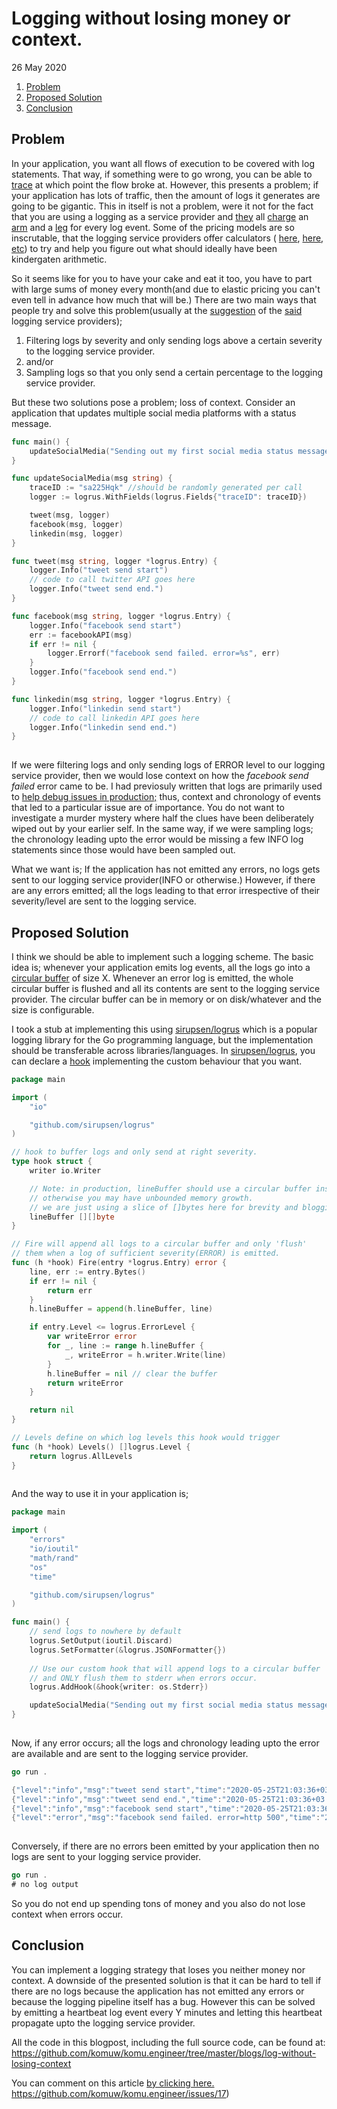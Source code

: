 # Logging without losing money or context. 

26 May 2020

1. [Problem](https://www.komu.engineer/blogs/log-without-losing-context/log-without-losing-context#Problem)
2. [Proposed Solution](https://www.komu.engineer/blogs/log-without-losing-context/log-without-losing-context#Solution)
3. [Conclusion](https://www.komu.engineer/blogs/log-without-losing-context/log-without-losing-context#Conclusion)

## Problem

In your application, you want all flows of execution to be covered with log statements. That way, if something were to go wrong, you can be able to [trace](https://www.komu.engineer/blogs/timescaledb/timescaledb-for-logs#Opinion3) at which point the flow broke at.
However, this presents a problem; if your application has lots of traffic, then the amount of logs it generates are going to be gigantic. This in itself is not a problem, were it not for the fact that you are using a logging as a service provider and [they](https://www.datadoghq.com/pricing/) all [charge](https://www.loggly.com/plans-and-pricing/) an [arm](https://www.honeycomb.io/pricing/) and a [leg](https://www.sumologic.com/pricing/) for every log event.
Some of the pricing models are so inscrutable, that the logging service providers offer calculators ( [here](https://calculator.aws/), [here](https://cloud.google.com/products/calculator), [etc](https://azure.microsoft.com/en-us/pricing/calculator/)) to try and help you figure out what should ideally have been kindergaten arithmetic.

So it seems like for you to have your cake and eat it too, you have to part with large sums of money every month(and due to elastic pricing you can't even tell in advance how much that will be.)
There are two main ways that people try and solve this problem(usually at the [suggestion](https://docs.datadoghq.com/logs/indexes/#examples-of-exclusion-filters) of the [said](https://docs.honeycomb.io/working-with-your-data/best-practices/sampling/) logging service providers);
1. Filtering logs by severity and only sending logs above a certain severity to the logging service provider.
2. and/or
3. Sampling logs so that you only send a certain percentage to the logging service provider.

But these two solutions pose a problem; loss of context.
Consider an application that updates multiple social media platforms with a status message.

```go
func main() {
    updateSocialMedia("Sending out my first social media status message")
}

func updateSocialMedia(msg string) {
	traceID := "sa225Hqk" //should be randomly generated per call
	logger := logrus.WithFields(logrus.Fields{"traceID": traceID})

	tweet(msg, logger)
	facebook(msg, logger)
	linkedin(msg, logger)
}

func tweet(msg string, logger *logrus.Entry) {
	logger.Info("tweet send start")
	// code to call twitter API goes here
	logger.Info("tweet send end.")
}

func facebook(msg string, logger *logrus.Entry) {
	logger.Info("facebook send start")
	err := facebookAPI(msg)
	if err != nil {
		logger.Errorf("facebook send failed. error=%s", err)
	}
	logger.Info("facebook send end.")
}

func linkedin(msg string, logger *logrus.Entry) {
	logger.Info("linkedin send start")
	// code to call linkedin API goes here
	logger.Info("linkedin send end.")
}
                
```

If we were filtering logs and only sending logs of ERROR level to our logging service provider, then we would lose context on how the *facebook send failed* error came to be. I had previosuly written that logs are primarily used to [help debug issues in production;](https://www.komu.engineer/blogs/timescaledb/timescaledb-for-logs) thus, context and chronology of events that led to a particular issue are of importance. You do not want to investigate a murder mystery where half the clues have been deliberately wiped out by your earlier self.
In the same way, if we were sampling logs; the chronology leading upto the error would be missing a few INFO log statements since those would have been sampled out.

What we want is;
If the application has not emitted any errors, no logs gets sent to our logging service provider(INFO or otherwise.) However, if there are any errors emitted; all the logs leading to that error irrespective of their severity/level are sent to the logging service. 

## Proposed Solution

I think we should be able to implement such a logging scheme. The basic idea is; whenever your application emits log events, all the logs go into a [circular buffer](https://en.wikipedia.org/wiki/Circular_buffer) of size X. Whenever an error log is emitted, the whole circular buffer is flushed and all its contents are sent to the logging service provider.
The circular buffer can be in memory or on disk/whatever and the size is configurable.

I took a stub at implementing this using [sirupsen/logrus](https://github.com/sirupsen/logrus) which is a popular logging library for the Go programming language, but the implementation should be transferable across libraries/languages.
In [sirupsen/logrus](https://pkg.go.dev/github.com/sirupsen/logrus), you can declare a [hook](https://pkg.go.dev/github.com/sirupsen/logrus?tab=doc#Hook) implementing the custom behaviour that you want.

```go
package main

import (
    "io"

    "github.com/sirupsen/logrus"
)

// hook to buffer logs and only send at right severity.
type hook struct {
    writer io.Writer

    // Note: in production, lineBuffer should use a circular buffer instead of a slice.
    // otherwise you may have unbounded memory growth.
    // we are just using a slice of []bytes here for brevity and blogging purposes.
    lineBuffer [][]byte
}

// Fire will append all logs to a circular buffer and only 'flush'
// them when a log of sufficient severity(ERROR) is emitted.
func (h *hook) Fire(entry *logrus.Entry) error {
    line, err := entry.Bytes()
    if err != nil {
        return err
    }
    h.lineBuffer = append(h.lineBuffer, line)

    if entry.Level <= logrus.ErrorLevel {
        var writeError error
        for _, line := range h.lineBuffer {
            _, writeError = h.writer.Write(line)
        }
        h.lineBuffer = nil // clear the buffer
        return writeError
    }

    return nil
}

// Levels define on which log levels this hook would trigger
func (h *hook) Levels() []logrus.Level {
    return logrus.AllLevels
}
                    
```

And the way to use it in your application is;

```go
package main

import (
    "errors"
    "io/ioutil"
    "math/rand"
    "os"
    "time"

    "github.com/sirupsen/logrus"
)

func main() {
    // send logs to nowhere by default
    logrus.SetOutput(ioutil.Discard)
    logrus.SetFormatter(&logrus.JSONFormatter{})
    
    // Use our custom hook that will append logs to a circular buffer
    // and ONLY flush them to stderr when errors occur.
    logrus.AddHook(&hook{writer: os.Stderr})

    updateSocialMedia("Sending out my first social media status message")
}
        
```

Now, if any error occurs; all the logs and chronology leading upto the error are available and are sent to the logging service provider.

```go
go run .

{"level":"info","msg":"tweet send start","time":"2020-05-25T21:03:36+03:00","traceID":"sa225Hqk"}
{"level":"info","msg":"tweet send end.","time":"2020-05-25T21:03:36+03:00","traceID":"sa225Hqk"}
{"level":"info","msg":"facebook send start","time":"2020-05-25T21:03:36+03:00","traceID":"sa225Hqk"}
{"level":"error","msg":"facebook send failed. error=http 500","time":"2020-05-25T21:03:36+03:00","traceID":"sa225Hqk"}
        
```

Conversely, if there are no errors been emitted by your application then no logs are sent to your logging service provider.

```go
go run .
# no log output
```

So you do not end up spending tons of money and you also do not lose context when errors occur. 

## Conclusion

You can implement a logging strategy that loses you neither money nor context.
A downside of the presented solution is that it can be hard to tell if there are no logs because the application has not emitted any errors or because the logging pipeline itself has a bug. However this can be solved by emitting a heartbeat log event every Y minutes and letting this heartbeat propagate upto the logging service provider.

All the code in this blogpost, including the full source code, can be found at: https://github.com/komuw/komu.engineer/tree/master/blogs/log-without-losing-context

You can comment on this article [by clicking here.](https://github.com/komuw/komu.engineer/issues/17) https://github.com/komuw/komu.engineer/issues/17)